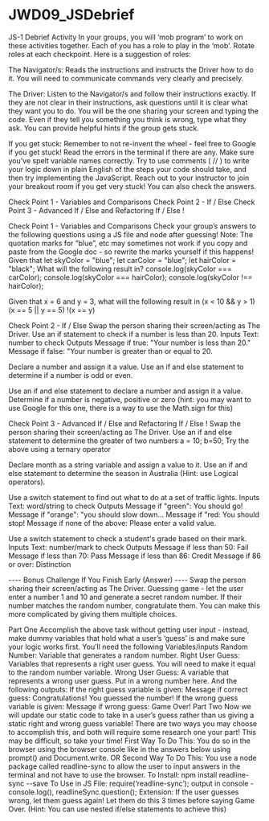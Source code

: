# JWD09_JSDebrief

JS-1 Debrief Activity
In your groups, you will ‘mob program’ to work on these activities together. Each of you has a role to play in the ‘mob’. Rotate roles at each checkpoint. Here is a suggestion of roles:


The Navigator/s: Reads the instructions and instructs the Driver how to do it. You will need to communicate commands very clearly and precisely. 


The Driver: Listen to the Navigator/s and follow their instructions exactly. If they are not clear in their instructions, ask questions until it is clear what they want you to do. You will be the one sharing your screen and typing the code. Even if they tell you something you think is wrong, type what they ask. You can provide helpful hints if the group gets stuck.

If you get stuck: Remember to not re-invent the wheel - feel free to Google if you get stuck! Read the errors in the terminal if there are any. Make sure you’ve spelt variable names correctly. Try to use comments ( // ) to write your logic down in plain English of the steps your code should take, and then try implementing the JavaScript. Reach out to your instructor to join your breakout room if you get very stuck! You can also check the answers. 


Check Point 1 - Variables and Comparisons
Check Point 2 - If / Else
Check Point 3 - Advanced If / Else and Refactoring If / Else !












Check Point 1 - Variables and Comparisons
Check your group’s answers to the following questions using a JS file and node after guessing!
Note: The quotation marks for “blue”, etc may sometimes not work if you copy and paste from the Google doc - so rewrite the marks yourself if this happens!
Given that 
let skyColor = "blue"; 
let carColor = "blue";
let hairColor = "black";
What will the following result in? 
console.log(skyColor === carColor);
console.log(skyColor === hairColor);
console.log(skyColor !== hairColor);

Given that x = 6 and y = 3, what will the following result in
(x < 10 && y > 1)
(x == 5 || y == 5) 
!(x == y) 

Check Point 2 - If / Else
Swap the person sharing their screen/acting as The Driver.
Use an if statement to check if a number is less than 20.
Inputs
Text: number to check
Outputs 
Message if true: "Your number is less than 20."
Message if false: "Your number is greater than or equal to 20.

Declare a number and assign it a value. Use an if and else statement to determine if a number is odd or even.

Use an if and else statement to declare a number and assign it a value. Determine if a number is negative, positive or zero 
(hint: you may want to use Google for this one, there is a way to use the Math.sign for this)


Check Point 3 - Advanced If / Else and Refactoring If / Else !
Swap the person sharing their screen/acting as The Driver.
Use an if and else statement to determine the greater of two numbers a = 10; b=50; 
Try the above using a ternary operator 

Declare month as a string variable and assign a value to it.  Use an if and else statement to determine the season in Australia (Hint: use Logical operators).

Use a switch statement to find out what to do at a set of traffic lights.
Inputs
Text: word/string to check
Outputs
Message if "green": You should go!
Message if "orange": "you should slow down…
Message if "red: You should stop!
Message if none of the above: Please enter a valid value.

Use a switch statement to check a student's grade based on their mark.
Inputs
Text: number/mark to check
Outputs
Message if less than 50: Fail
Message if less than 70: Pass
Message if less than 86: Credit
Message if 86 or over: Distinction


---- Bonus Challenge If You Finish Early (Answer) ----
Swap the person sharing their screen/acting as The Driver.
Guessing game - let the user enter a number 1 and 10 and generate a secret random number. If their number matches the random number, congratulate them. You can make this more complicated by giving them multiple choices.

Part One
Accomplish the above task without getting user input - instead, make dummy variables that hold what a user’s ‘guess’ is and make sure your logic works first. You’ll need the following 
Variables/inputs
Random Number: Variable that generates a random number.
Right User Guess: Variables that represents a right user guess. You will need to make it equal to the random number variable.
Wrong User Guess: A variable that represents a wrong user guess. Put in a wrong number here.
And the following outputs:
If the right guess variable is given: Message if correct guess: Congratulations! You guessed the number!
If the wrong guess variable is given: Message if wrong guess: Game Over!
Part Two
Now we will update our static code to take in a user’s guess rather than us giving a static right and wrong guess variable! There are two ways you may choose to accomplish this, and both will require some research one your part! This may be difficult, so take your time!
First Way To Do This: You do so in the browser using the browser console like in the answers below using prompt() and Document.write.
OR
Second Way To Do This: You use a node package called readline-sync to allow the user to input answers in the terminal and not have to use the browser. 
To Install: npm install readline-sync --save 	To Use in JS File: require(‘readline-sync’);
output in console - console.log(), readlineSync.question();
Extension: If the user guesses wrong, let them guess again! Let them do this 3 times before saying Game Over. 
(Hint: You can use nested if/else statements to achieve this)



